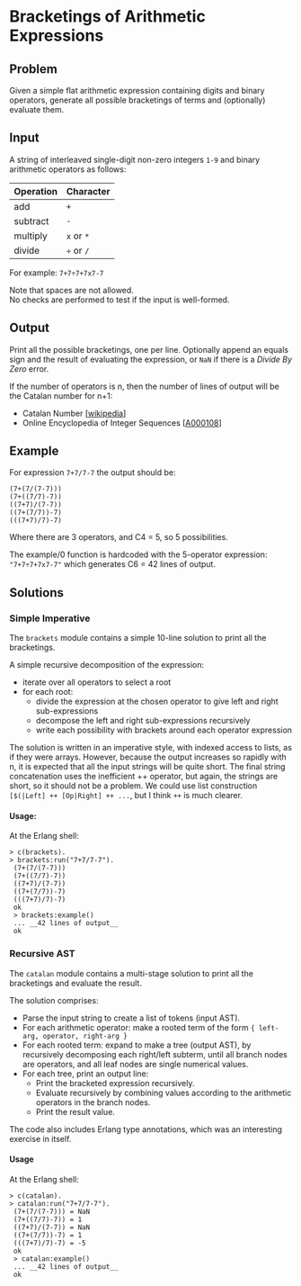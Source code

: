 # Bracketings of Arithmetic Expressions

## Problem

Given a simple flat arithmetic expression containing digits and binary operators, generate all possible bracketings of terms and (optionally) evaluate them.

## Input

A string of interleaved single-digit non-zero integers `1-9` and binary arithmetic operators as follows:

| Operation | Character |
|---|---|
| add       | `+` |
| subtract  | `-` |
| multiply  | `x` or `*` |
| divide    | `÷` or `/` |

For example: `7+7÷7+7x7-7`

Note that spaces are not allowed.  
No checks are performed to test if the input is well-formed.

## Output
 
Print all the possible bracketings, one per line.
Optionally append an equals sign and the result of evaluating the expression, or `NaN` if there is a _Divide By Zero_ error.
 
 If the number of operators is n, then the number of lines of output will be the Catalan number for n+1:
 - Catalan Number \[[wikipedia](http://en.wikipedia.org/wiki/Catalan_number)\]
 - Online Encyclopedia of Integer Sequences \[[A000108](http://oeis.org/A000108)\]

 ## Example
 
 For expression `7+7/7-7` the output should be:
 ```
 (7+(7/(7-7))) 
 (7+((7/7)-7)) 
 ((7+7)/(7-7)) 
 ((7+(7/7))-7)
 (((7+7)/7)-7) 
 ```
 Where there are 3 operators, and C4 = 5, so 5 possibilities.

 The example/0 function is hardcoded with the 5-operator expression: `"7+7÷7+7x7-7"` 
 which generates C6 = 42 lines of output.
 
 ## Solutions
 
 ### Simple Imperative
 
The `brackets` module contains a simple 10-line solution to print all the bracketings.
 
A simple recursive decomposition of the expression:
- iterate over all operators to select a root
- for each root:
  - divide the expression at the chosen operator to give left and right sub-expressions
  - decompose the left and right sub-expressions recursively
  - write each possibility with brackets around each operator expression

The solution is written in an imperative style, with indexed access to lists, as if they were arrays. However, because the output increases so rapidly with n, it is expected that all the input strings will be quite short. The final string concatenation uses the inefficient ++ operator, but again, the strings are short, so it should not be a problem. We could use list construction `[$(|Left] ++ [Op|Right] ++ ...`, but I think `++` is much clearer.

#### Usage:

At the Erlang shell:
```
> c(brackets).
> brackets:run("7+7/7-7"). 
 (7+(7/(7-7))) 
 (7+((7/7)-7)) 
 ((7+7)/(7-7)) 
 ((7+(7/7))-7) 
 (((7+7)/7)-7) 
 ok
 > brackets:example()
 ... __42 lines of output__
 ok
 ```

### Recursive AST
 
The `catalan` module contains a multi-stage solution to print all the bracketings and evaluate the result.
 
The solution comprises:
- Parse the input string to create a list of tokens (input AST).
- For each arithmetic operator: make a rooted term of the form `{ left-arg, operator, right-arg }` 
- For each rooted term: expand to make a tree (output AST), by recursively decomposing each right/left subterm, until all branch nodes are operators, and all leaf nodes are single numerical values.
- For each tree, print an output line:
  - Print the bracketed expression recursively. 
  - Evaluate recursively by combining values according to the arithmetic operators in the branch nodes.
  - Print the result value. 

The code also includes Erlang type annotations, which was an interesting exercise in itself.

#### Usage

At the Erlang shell:
```
> c(catalan).
> catalan:run("7+7/7-7"). 
 (7+(7/(7-7))) = NaN
 (7+((7/7)-7)) = 1
 ((7+7)/(7-7)) = NaN
 ((7+(7/7))-7) = 1
 (((7+7)/7)-7) = -5
 ok
 > catalan:example()
 ... __42 lines of output__
 ok
 ```
